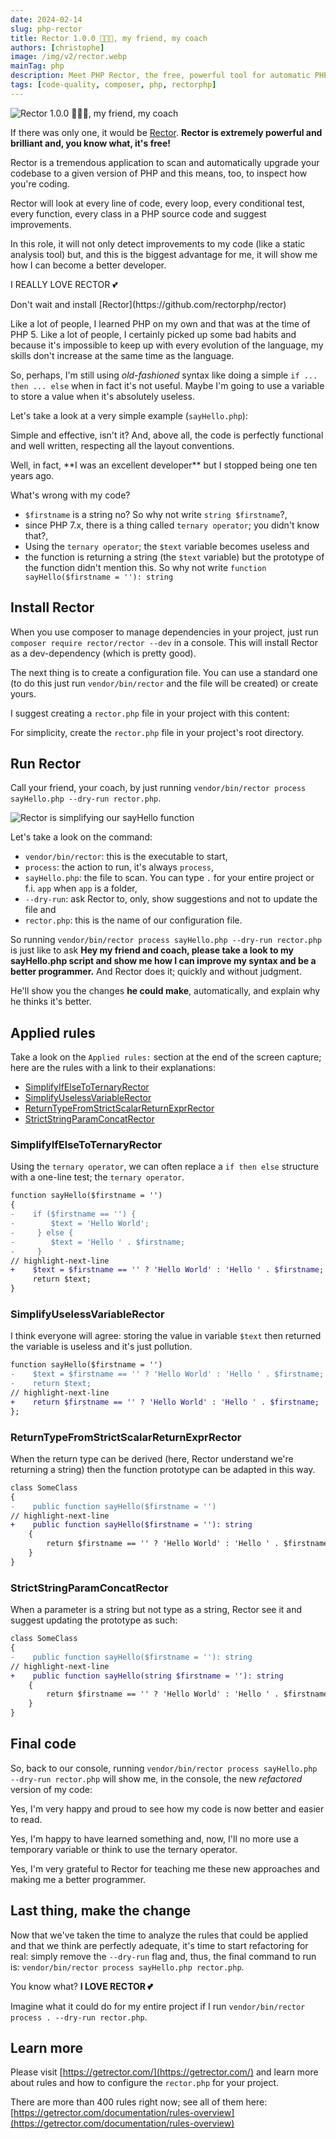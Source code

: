 ```yaml
---
date: 2024-02-14
slug: php-rector
title: Rector 1.0.0 🎉🎉🎉, my friend, my coach
authors: [christophe]
image: /img/v2/rector.webp
mainTag: php
description: Meet PHP Rector, the free, powerful tool for automatic PHP codebase upgrades and refactoring. Instantly improve code quality and become a better PHP developer.
tags: [code-quality, composer, php, rectorphp]
---
```

![Rector 1.0.0 🎉🎉🎉, my friend, my coach](/img/v2/rector.webp)

If there was only one, it would be [Rector](https://github.com/rectorphp/rector). **Rector is extremely powerful and brilliant and, you know what, it's free!**

Rector is a tremendous application to scan and automatically upgrade your codebase to a given version of PHP and this means, too, to inspect how you're coding.

Rector will look at every line of code, every loop, every conditional test, every function, every class in a PHP source code and suggest improvements.

In this role, it will not only detect improvements to my code (like a static analysis tool) but, and this is the biggest advantage for me, it will show me how I can become a better developer.

I REALLY LOVE RECTOR 💕

<!-- truncate -->

<AlertBox variant="info" title="Rector can be downloaded on GitHub">
Don't wait and install [Rector](https://github.com/rectorphp/rector)

</AlertBox>

Like a lot of people, I learned PHP on my own and that was at the time of PHP 5. Like a lot of people, I certainly picked up some bad habits and because it's impossible to keep up with every evolution of the language, my skills don't increase at the same time as the language.

So, perhaps, I'm still using *old-fashioned* syntax like doing a simple `if ... then ... else` when in fact it's not useful. Maybe I'm going to use a variable to store a value when it's absolutely useless.

Let's take a look at a very simple example (`sayHello.php`):

<Snippet filename="sayHello.php" source="./files/sayHello.php" />

Simple and effective, isn't it?  And, above all, the code is perfectly functional and well written, respecting all the layout conventions.

<AlertBox variant="info" title="I'm an excellent developer. Thank you and goodbye.">
Well, in fact, **I was an excellent developer** but I stopped being one ten years ago.

</AlertBox>

What's wrong with my code?

* `$firstname` is a string no? So why not write `string $firstname`?,
* since PHP 7.x, there is a thing called `ternary operator`; you didn't know that?,
* Using the `ternary operator`; the `$text` variable becomes useless and
* the function is returning a string (the `$text` variable) but the prototype of the function didn't mention this. So why not write `function sayHello($firstname = ''): string`

<AlertBox variant="info" title="I'll lend you my friend, my coach, Rector" />

## Install Rector

When you use composer to manage dependencies in your project, just run `composer require rector/rector --dev` in a console. This will install Rector as a dev-dependency (which is pretty good).

The next thing is to create a configuration file. You can use a standard one (to do this just run `vendor/bin/rector` and the file will be created) or create yours.

I suggest creating a `rector.php` file in your project with this content:

<Snippet filename="rector.php" source="./files/rector.php" />

For simplicity, create the `rector.php` file in your project's root directory.

## Run Rector

Call your friend, your coach, by just running `vendor/bin/rector process sayHello.php --dry-run rector.php`.

![Rector is simplifying our sayHello function](./images/rector_say_hello.png)

Let's take a look on the command:

* `vendor/bin/rector`: this is the executable to start,
* `process`: the action to run, it's always `process`,
* `sayHello.php`: the file to scan. You can type `.` for your entire project or f.i. `app` when `app` is a folder,
* `--dry-run`: ask Rector to, only, show suggestions and not to update the file and
* `rector.php`: this is the name of our configuration file.

So running `vendor/bin/rector process sayHello.php --dry-run rector.php` is just like to ask **Hey my friend and coach, please take a look to my sayHello.php script and show me how I can improve my syntax and be a better programmer.**  And Rector does it; quickly and without judgment.

He'll show you the changes **he could make**, automatically, and explain why he thinks it's better.

## Applied rules

Take a look on the `Applied rules:` section at the end of the screen capture; here are the rules with a link to their explanations:

* [SimplifyIfElseToTernaryRector](https://github.com/rectorphp/rector/blob/main/docs/rector_rules_overview.md#simplifyifelsetoternaryrector)
* [SimplifyUselessVariableRector](https://github.com/rectorphp/rector/blob/main/docs/rector_rules_overview.md#simplifyuselessvariablerector)
* [ReturnTypeFromStrictScalarReturnExprRector](https://github.com/rectorphp/rector/blob/main/docs/rector_rules_overview.md#returntypefromstrictscalarreturnexprrector)
* [StrictStringParamConcatRector](https://github.com/rectorphp/rector/blob/main/docs/rector_rules_overview.md#strictstringparamconcatrector)

### SimplifyIfElseToTernaryRector

Using the `ternary operator`, we can often replace a `if then else` structure with a one-line test; the `ternary operator`.

```diff
function sayHello($firstname = '')
{
-    if ($firstname == '') {
-        $text = 'Hello World';
-     } else {
-        $text = 'Hello ' . $firstname;
-     }
// highlight-next-line
+    $text = $firstname == '' ? 'Hello World' : 'Hello ' . $firstname;
     return $text;
}
```

### SimplifyUselessVariableRector

I think everyone will agree: storing the value in variable `$text` then returned the variable is useless and it's just pollution.

```diff
function sayHello($firstname = '')
-    $text = $firstname == '' ? 'Hello World' : 'Hello ' . $firstname;
-    return $text;
// highlight-next-line
+    return $firstname == '' ? 'Hello World' : 'Hello ' . $firstname;
};
```

### ReturnTypeFromStrictScalarReturnExprRector

When the return type can be derived (here, Rector understand we're returning a string) then the function prototype can be adapted in this way.

```diff
class SomeClass
{
-    public function sayHello($firstname = '')
// highlight-next-line
+    public function sayHello($firstname = ''): string
    {
        return $firstname == '' ? 'Hello World' : 'Hello ' . $firstname;
    }
}
```

### StrictStringParamConcatRector

When a parameter is a string but not type as a string, Rector see it and suggest updating the prototype as such:

```diff
class SomeClass
{
-    public function sayHello($firstname = ''): string
// highlight-next-line
+    public function sayHello(string $firstname = ''): string
    {
        return $firstname == '' ? 'Hello World' : 'Hello ' . $firstname;
    }
}
```

## Final code

So, back to our console, running `vendor/bin/rector process sayHello.php --dry-run rector.php` will show me, in the console, the new *refactored* version of my code:

<Snippet filename="index.php" source="./files/index.php" />

<AlertBox variant="caution" title="Am I happy with this? Oh yes!!!">
Yes, I'm very happy and proud to see how my code is now better and easier to read.

Yes, I'm happy to have learned something and, now, I'll no more use a temporary variable or think to use the ternary operator.

Yes, I'm very grateful to Rector for teaching me these new approaches and making me a better programmer.

</AlertBox>

## Last thing, make the change

Now that we've taken the time to analyze the rules that could be applied and that we think are perfectly adequate, it's time to start refactoring for real: simply remove the `--dry-run` flag and, thus, the final command to run is: `vendor/bin/rector process sayHello.php rector.php`.

You know what? **I LOVE RECTOR 💕**

Imagine what it could do for my entire project if I run `vendor/bin/rector process . --dry-run rector.php`.

## Learn more

Please visit [https://getrector.com/](https://getrector.com/) and learn more about rules and how to configure the `rector.php` for your project.

There are more than 400 rules right now; see all of them here: [https://getrector.com/documentation/rules-overview](https://getrector.com/documentation/rules-overview)
